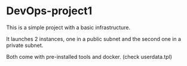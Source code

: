 # DevOps-project1


This is a simple project with a basic infrastructure. 

It launches 2 instances, one in a public subnet and the second one in a private subnet.

Both come with pre-installed tools and docker. (check userdata.tpl)